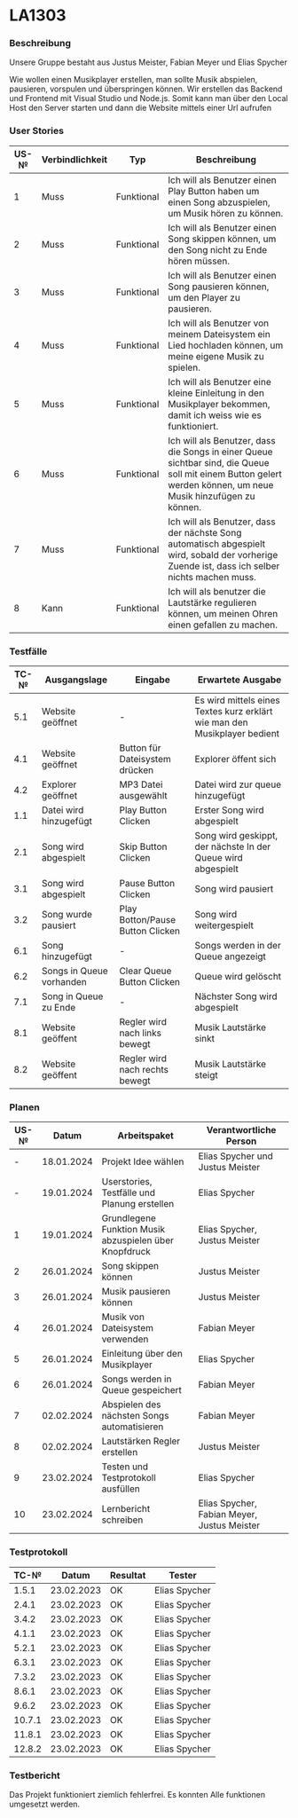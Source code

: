 # LA1303

### Beschreibung

Unsere Gruppe bestaht aus Justus Meister, Fabian Meyer und Elias Spycher

Wie wollen einen Musikplayer erstellen, man sollte Musik abspielen, pausieren, vorspulen und überspringen können. Wir erstellen das Backend und Frontend mit Visual Studio und Node.js. Somit kann man über den Local Host den Server starten und dann die Website mittels einer Url aufrufen

### User Stories

| US-№ | Verbindlichkeit | Typ        | Beschreibung                                                                                                                                                  |
| ---- | --------------- | ---------- | ------------------------------------------------------------------------------------------------------------------------------------------------------------- |
| 1    | Muss            | Funktional | Ich will als Benutzer einen Play Button haben um einen Song abzuspielen, um Musik hören zu können.                                                            |
| 2    | Muss            | Funktional | Ich will als Benutzer einen Song skippen können, um den Song nicht zu Ende hören müssen.                                                                      |
| 3    | Muss            | Funktional | Ich will als Benutzer einen Song pausieren können, um den Player zu pausieren.                                                                                |
| 4    | Muss            | Funktional | Ich will als Benutzer von meinem Dateisystem ein Lied hochladen können, um meine eigene Musik zu spielen.                                                     |
| 5    | Muss            | Funktional | Ich will als Benutzer eine kleine Einleitung in den Musikplayer bekommen, damit ich weiss wie es funktioniert.                                                |
| 6    | Muss            | Funktional | Ich will als Benutzer, dass die Songs in einer Queue sichtbar sind, die Queue soll mit einem Button gelert werden können, um neue Musik hinzufügen zu können. |
| 7    | Muss            | Funktional | Ich will als Benutzer, dass der nächste Song automatisch abgespielt wird, sobald der vorherige Zuende ist, dass ich selber nichts machen muss.                |
| 8    | Kann            | Funktional | Ich will als benutzer die Lautstärke regulieren können, um meinen Ohren einen gefallen zu machen.                                                             |

### Testfälle

| TC-№ | Ausgangslage             | Eingabe                          | Erwartete Ausgabe                                                         |
| ---- | ------------------------ | -------------------------------- | ------------------------------------------------------------------------- |
| 5.1  | Website geöffnet         | -                                | Es wird mittels eines Textes kurz erklärt wie man den Musikplayer bedient |
| 4.1  | Website geöffnet         | Button für Dateisystem drücken   | Explorer öffent sich                                                      |
| 4.2  | Explorer geöffnet        | MP3 Datei ausgewählt             | Datei wird zur queue hinzugefügt                                          |
| 1.1  | Datei wird hinzugefügt   | Play Button Clicken              | Erster Song wird abgespielt                                               |
| 2.1  | Song wird abgespielt     | Skip Button Clicken              | Song wird geskippt, der nächste In der Queue wird abgespielt              |
| 3.1  | Song wird abgespielt     | Pause Button Clicken             | Song wird pausiert                                                        |
| 3.2  | Song wurde pausiert      | Play Botton/Pause Button Clicken | Song wird weitergespielt                                                  |
| 6.1  | Song hinzugefügt         | -                                | Songs werden in der Queue angezeigt                                       |
| 6.2  | Songs in Queue vorhanden | Clear Queue Button Clicken       | Queue wird gelöscht                                                       |
| 7.1  | Song in Queue zu Ende    | -                                | Nächster Song wird abgespielt                                             |
| 8.1  | Website geöffent         | Regler wird nach links bewegt    | Musik Lautstärke sinkt                                                    |
| 8.2  | Website geöffent         | Regler wird nach rechts bewegt   | Musik Lautstärke steigt                                                   |

### Planen

| US-№ | Datum      | Arbeitspaket                                           | Verantwortliche Person                      |
| ---- | ---------- | ------------------------------------------------------ | ------------------------------------------- |
| -    | 18.01.2024 | Projekt Idee wählen                                    | Elias Spycher und Justus Meister            |
| -    | 19.01.2024 | Userstories, Testfälle und Planung erstellen           | Elias Spycher                               |
| 1    | 19.01.2024 | Grundlegene Funktion Musik abzuspielen über Knopfdruck | Elias Spycher, Justus Meister               |
| 2    | 26.01.2024 | Song skippen können                                    | Justus Meister                              |
| 3    | 26.01.2024 | Musik pausieren können                                 | Justus Meister                              |
| 4    | 26.01.2024 | Musik von Dateisystem verwenden                        | Fabian Meyer                                |
| 5    | 26.01.2024 | Einleitung über den Musikplayer                        | Elias Spycher                               |
| 6    | 26.01.2024 | Songs werden in Queue gespeichert                      | Fabian Meyer                                |
| 7    | 02.02.2024 | Abspielen des nächsten Songs automatisieren            | Fabian Meyer                                |
| 8    | 02.02.2024 | Lautstärken Regler erstellen                           | Justus Meister                              |
| 9    | 23.02.2024 | Testen und Testprotokoll ausfüllen                     | Elias Spycher                               |
| 10   | 23.02.2024 | Lernbericht schreiben                                  | Elias Spycher, Fabian Meyer, Justus Meister |

### Testprotokoll

| TC-№   | Datum      | Resultat | Tester        |
| ------ | ---------- | -------- | ------------- |
| 1.5.1  | 23.02.2023 | OK       | Elias Spycher |
| 2.4.1  | 23.02.2023 | OK       | Elias Spycher |
| 3.4.2  | 23.02.2023 | OK       | Elias Spycher |
| 4.1.1  | 23.02.2023 | OK       | Elias Spycher |
| 5.2.1  | 23.02.2023 | OK       | Elias Spycher |
| 6.3.1  | 23.02.2023 | OK       | Elias Spycher |
| 7.3.2  | 23.02.2023 | OK       | Elias Spycher |
| 8.6.1  | 23.02.2023 | OK       | Elias Spycher |
| 9.6.2  | 23.02.2023 | OK       | Elias Spycher |
| 10.7.1 | 23.02.2023 | OK       | Elias Spycher |
| 11.8.1 | 23.02.2023 | OK       | Elias Spycher |
| 12.8.2 | 23.02.2023 | OK       | Elias Spycher |

### Testbericht

Das Projekt funktioniert ziemlich fehlerfrei. Es konnten Alle funktionen umgesetzt werden.
